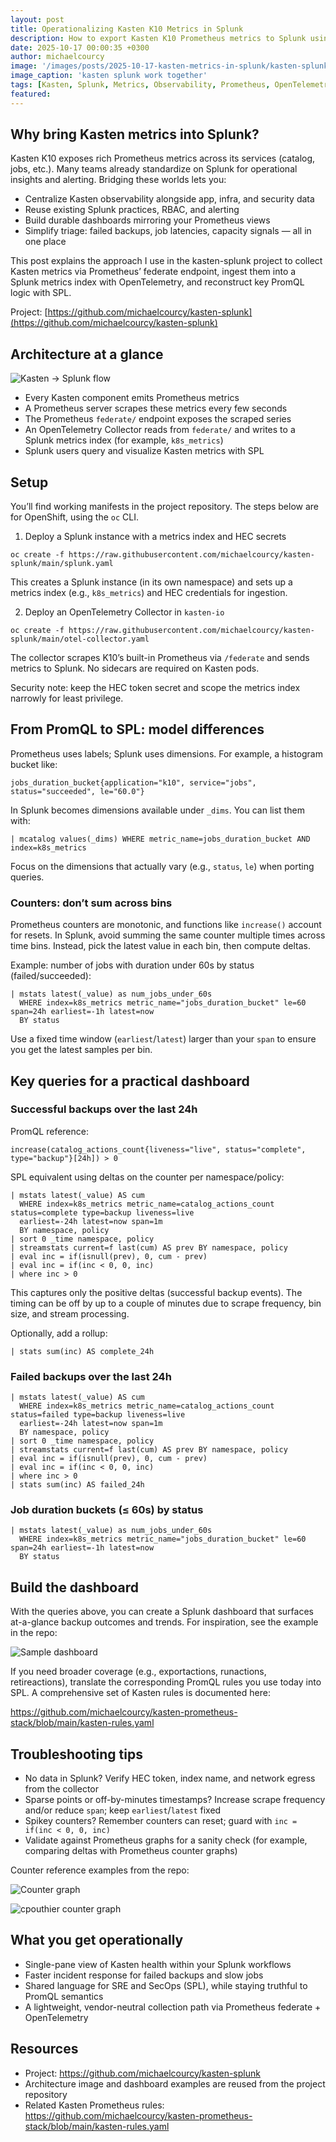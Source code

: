 ```yaml
---
layout: post
title: Operationalizing Kasten K10 Metrics in Splunk
description: How to export Kasten K10 Prometheus metrics to Splunk using the federate endpoint and OpenTelemetry, then build useful SPL queries and dashboards that mirror PromQL.
date: 2025-10-17 00:00:35 +0300
author: michaelcourcy
image: '/images/posts/2025-10-17-kasten-metrics-in-splunk/kasten-splunk-shaking-hands.png'
image_caption: 'kasten splunk work together'
tags: [Kasten, Splunk, Metrics, Observability, Prometheus, OpenTelemetry]
featured:
---
```


## Why bring Kasten metrics into Splunk?

Kasten K10 exposes rich Prometheus metrics across its services (catalog, jobs, etc.). Many teams already standardize on Splunk for operational insights and alerting. Bridging these worlds lets you:

- Centralize Kasten observability alongside app, infra, and security data
- Reuse existing Splunk practices, RBAC, and alerting
- Build durable dashboards mirroring your Prometheus views
- Simplify triage: failed backups, job latencies, capacity signals — all in one place

This post explains the approach I use in the kasten-splunk project to collect Kasten metrics via Prometheus’ federate endpoint, ingest them into a Splunk metrics index with OpenTelemetry, and reconstruct key PromQL logic with SPL.

Project: [https://github.com/michaelcourcy/kasten-splunk](https://github.com/michaelcourcy/kasten-splunk)


## Architecture at a glance

![Kasten → Splunk flow](/images/posts/2025-10-17-kasten-metrics-in-splunk/kasten-splunk.png)

- Every Kasten component emits Prometheus metrics
- A Prometheus server scrapes these metrics every few seconds
- The Prometheus `federate/` endpoint exposes the scraped series
- An OpenTelemetry Collector reads from `federate/` and writes to a Splunk metrics index (for example, `k8s_metrics`)
- Splunk users query and visualize Kasten metrics with SPL


## Setup

You’ll find working manifests in the project repository. The steps below are for OpenShift, using the `oc` CLI.

1) Deploy a Splunk instance with a metrics index and HEC secrets

```
oc create -f https://raw.githubusercontent.com/michaelcourcy/kasten-splunk/main/splunk.yaml
```

This creates a Splunk instance (in its own namespace) and sets up a metrics index (e.g., `k8s_metrics`) and HEC credentials for ingestion.

2) Deploy an OpenTelemetry Collector in `kasten-io`

```
oc create -f https://raw.githubusercontent.com/michaelcourcy/kasten-splunk/main/otel-collector.yaml
```

The collector scrapes K10’s built-in Prometheus via `/federate` and sends metrics to Splunk. No sidecars are required on Kasten pods.

Security note: keep the HEC token secret and scope the metrics index narrowly for least privilege.


## From PromQL to SPL: model differences

Prometheus uses labels; Splunk uses dimensions. For example, a histogram bucket like:

```
jobs_duration_bucket{application="k10", service="jobs", status="succeeded", le="60.0"}
```

In Splunk becomes dimensions available under `_dims`. You can list them with:

```
| mcatalog values(_dims) WHERE metric_name=jobs_duration_bucket AND index=k8s_metrics
```

Focus on the dimensions that actually vary (e.g., `status`, `le`) when porting queries.


### Counters: don’t sum across bins

Prometheus counters are monotonic, and functions like `increase()` account for resets. In Splunk, avoid summing the same counter multiple times across time bins. Instead, pick the latest value in each bin, then compute deltas.

Example: number of jobs with duration under 60s by status (failed/succeeded):

```
| mstats latest(_value) as num_jobs_under_60s 
  WHERE index=k8s_metrics metric_name="jobs_duration_bucket" le=60 span=24h earliest=-1h latest=now 
  BY status
```

Use a fixed time window (`earliest`/`latest`) larger than your `span` to ensure you get the latest samples per bin.


## Key queries for a practical dashboard

### Successful backups over the last 24h

PromQL reference:

```
increase(catalog_actions_count{liveness="live", status="complete", type="backup"}[24h]) > 0
```

SPL equivalent using deltas on the counter per namespace/policy:

```
| mstats latest(_value) AS cum
  WHERE index=k8s_metrics metric_name=catalog_actions_count status=complete type=backup liveness=live
  earliest=-24h latest=now span=1m
  BY namespace, policy
| sort 0 _time namespace, policy
| streamstats current=f last(cum) AS prev BY namespace, policy
| eval inc = if(isnull(prev), 0, cum - prev)
| eval inc = if(inc < 0, 0, inc)
| where inc > 0
```

This captures only the positive deltas (successful backup events). The timing can be off by up to a couple of minutes due to scrape frequency, bin size, and stream processing.

Optionally, add a rollup:

```
| stats sum(inc) AS complete_24h
```

### Failed backups over the last 24h

```
| mstats latest(_value) AS cum
  WHERE index=k8s_metrics metric_name=catalog_actions_count status=failed type=backup liveness=live
  earliest=-24h latest=now span=1m
  BY namespace, policy
| sort 0 _time namespace, policy
| streamstats current=f last(cum) AS prev BY namespace, policy
| eval inc = if(isnull(prev), 0, cum - prev)
| eval inc = if(inc < 0, 0, inc)
| where inc > 0
| stats sum(inc) AS failed_24h
```

### Job duration buckets (≤ 60s) by status

```
| mstats latest(_value) as num_jobs_under_60s 
  WHERE index=k8s_metrics metric_name="jobs_duration_bucket" le=60 span=24h earliest=-1h latest=now 
  BY status
```


## Build the dashboard

With the queries above, you can create a Splunk dashboard that surfaces at-a-glance backup outcomes and trends. For inspiration, see the example in the repo:

![Sample dashboard](/images/posts/2025-10-17-kasten-metrics-in-splunk/dahboard.png)

If you need broader coverage (e.g., exportactions, runactions, retireactions), translate the corresponding PromQL rules you use today into SPL. A comprehensive set of Kasten rules is documented here:

https://github.com/michaelcourcy/kasten-prometheus-stack/blob/main/kasten-rules.yaml


## Troubleshooting tips

- No data in Splunk? Verify HEC token, index name, and network egress from the collector
- Sparse points or off-by-minutes timestamps? Increase scrape frequency and/or reduce `span`; keep `earliest`/`latest` fixed
- Spikey counters? Remember counters can reset; guard with `inc = if(inc < 0, 0, inc)`
- Validate against Prometheus graphs for a sanity check (for example, comparing deltas with Prometheus counter graphs)

Counter reference examples from the repo:

![Counter graph](/images/posts/2025-10-17-kasten-metrics-in-splunk/counter-graph.png)

![cpouthier counter graph](/images/posts/2025-10-17-kasten-metrics-in-splunk/cpouthier-counter-graph.png)


## What you get operationally

- Single-pane view of Kasten health within your Splunk workflows
- Faster incident response for failed backups and slow jobs
- Shared language for SRE and SecOps (SPL), while staying truthful to PromQL semantics
- A lightweight, vendor-neutral collection path via Prometheus federate + OpenTelemetry


## Resources

- Project: https://github.com/michaelcourcy/kasten-splunk
- Architecture image and dashboard examples are reused from the project repository
- Related Kasten Prometheus rules: https://github.com/michaelcourcy/kasten-prometheus-stack/blob/main/kasten-rules.yaml